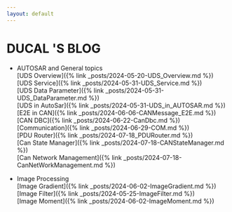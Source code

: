 ```yaml
---
layout: default
---
```


# DUCAL 'S BLOG


- AUTOSAR and General topics<br />
[UDS Overview]({% link _posts/2024-05-20-UDS_Overview.md %})<br />
[UDS Service]({% link _posts/2024-05-31-UDS_Service.md %})<br />
[UDS Data Parameter]({% link _posts/2024-05-31-UDS_DataParameter.md %})<br />
[UDS in AutoSar]({% link _posts/2024-05-31-UDS_in_AUTOSAR.md %})<br />
[E2E in CAN]({% link _posts/2024-06-06-CANMessage_E2E.md %})<br />
[CAN DBC]({% link _posts/2024-06-22-CanDbc.md %})<br />
[Communication]({% link _posts/2024-06-29-COM.md %})<br />
[PDU Router]({% link _posts/2024-07-18_PDURouter.md %})<br />
[Can State Manager]({% link _posts/2024-07-18-CANStateManager.md %})<br />
[Can Network Management]({% link _posts/2024-07-18-CanNetWorkManagement.md %})

- Image Processing<br />
[Image Gradient]({% link _posts/2024-06-02-ImageGradient.md %})<br />
[Image Filter]({% link _posts/2024-05-25-ImageFilter.md %})<br />
[Image Moment]({% link _posts/2024-06-02-ImageMoment.md %})